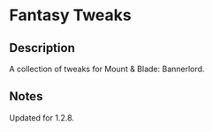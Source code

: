 # Fantasy Tweaks

## Description
A collection of tweaks for Mount & Blade: Bannerlord.

## Notes
Updated for 1.2.8.